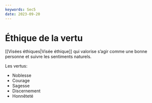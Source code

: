 ```yaml
---
keywords: Sec5
date: 2023-09-20
---
```


# Éthique de la vertu

[[Visées éthiques|Visée éthique]] qui valorise s’agir comme une bonne personne et suivre les sentiments naturels.

Les vertus:

- Noblesse
- Courage
- Sagesse
- Discernement
- Honnêteté